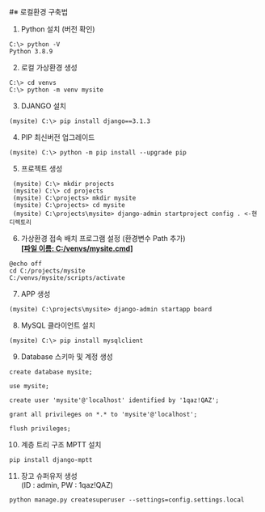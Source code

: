 #※ 로컬환경 구축법
1. Python 설치 (버전 확인)
```
C:\> python -V
Python 3.8.9
``` 
2. 로컬 가상환경 생성
```C:\> mkdir venvs
C:\> cd venvs
C:\> python -m venv mysite 
```
3. DJANGO 설치
```
(mysite) C:\> pip install django==3.1.3
```
4. PIP 최신버전 업그레이드
```
(mysite) C:\> python -m pip install --upgrade pip
```
5. 프로젝트 생성
```
 (mysite) C:\> mkdir projects
 (mysite) C:\> cd projects 
 (mysite) C:\projects> mkdir mysite
 (mysite) C:\projects> cd mysite 
 (mysite) C:\projects\mysite> django-admin startproject config . <-현 디렉토리
```
6.  가상환경 접속 배치 프로그램 설정 (환경변수 Path 추가)  
**<u>[파일 이름: C:/venvs/mysite.cmd]</u>**
```
@echo off
cd C:/projects/mysite
C:/venvs/mysite/scripts/activate
``````
7.  APP 생성
```
(mysite) C:\projects\mysite> django-admin startapp board
```
8. MySQL 클라이언트 설치
```
(mysite) C:\> pip install mysqlclient 
```
9. Database 스키마 및 계정 생성
```
create database mysite;

use mysite;

create user 'mysite'@'localhost' identified by '1qaz!QAZ';

grant all privileges on *.* to 'mysite'@'localhost';

flush privileges;
```
10. 계층 트리 구조 MPTT 설치
```
pip install django-mptt
```
11. 장고 슈퍼유저 생성  
(ID : admin, PW : 1qaz!QAZ)
```
python manage.py createsuperuser --settings=config.settings.local
```